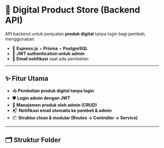 # 🚀 Digital Product Store (Backend API)

API backend untuk penjualan **produk digital** tanpa login bagi pembeli, menggunakan:

- 🛒 **Express.js** + **Prisma** + **PostgreSQL**
- 🔐 **JWT authentication untuk admin**
- 📧 **Email notifikasi** saat ada pembelian

---

## ✨ Fitur Utama

- 📥 **Pembelian produk digital tanpa login**
- 🛡️ **Login admin dengan JWT**
- 🧾 **Manajemen produk oleh admin (CRUD)**
- 📬 **Notifikasi email otomatis ke pembeli & admin**
- 📦 **Struktur clean & modular (Routes → Controller → Service)**

---

## 🗂️ Struktur Folder
